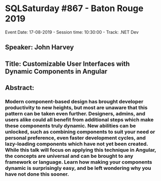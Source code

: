 # SQLSaturday #867 - Baton Rouge 2019
Event Date: 17-08-2019 - Session time: 10:30:00 - Track: .NET Dev
## Speaker: John Harvey
## Title: Customizable User Interfaces with Dynamic Components in Angular
## Abstract:
### Modern component-based design has brought developer productivity to new heights, but most are unaware that this pattern can be taken even further. Designers, admins, and users alike could all benefit from additional steps which make these components truly dynamic. New abilities can be unlocked, such as combining components to suit your need or personal preference, even faster development cycles, and lazy-loading components which have not yet been created. While this talk will focus on applying this technique in Angular, the concepts are universal and can be brought to any framework or language. Learn how making your components dynamic is surprisingly easy, and be left wondering why you have not done this sooner.
